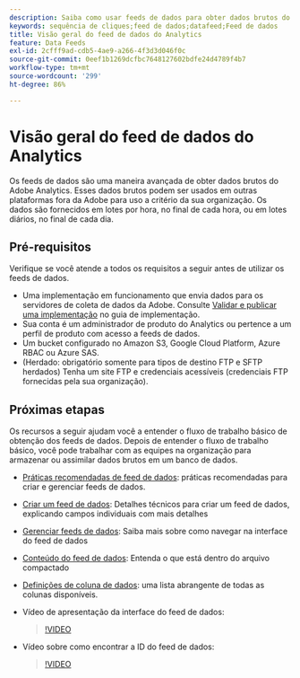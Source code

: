 ```yaml
---
description: Saiba como usar feeds de dados para obter dados brutos do Adobe Analytics. Descubra os pré-requisitos para usar os feeds de dados a seguir.
keywords: sequência de cliques;feed de dados;datafeed;Feed de dados
title: Visão geral do feed de dados do Analytics
feature: Data Feeds
exl-id: 2cfff9ad-cdb5-4ae9-a266-4f3d3d046f0c
source-git-commit: 0eef1b1269dcfbc7648127602bdfe24d4789f4b7
workflow-type: tm+mt
source-wordcount: '299'
ht-degree: 86%

---
```


# Visão geral do feed de dados do Analytics

Os feeds de dados são uma maneira avançada de obter dados brutos do Adobe Analytics. Esses dados brutos podem ser usados em outras plataformas fora da Adobe para uso a critério da sua organização. Os dados são fornecidos em lotes por hora, no final de cada hora, ou em lotes diários, no final de cada dia.

## Pré-requisitos

Verifique se você atende a todos os requisitos a seguir antes de utilizar os feeds de dados.

* Uma implementação em funcionamento que envia dados para os servidores de coleta de dados da Adobe. Consulte [Validar e publicar uma implementação](/help/implement/launch/validate-publish-prod.md) no guia de implementação.
* Sua conta é um administrador de produto do Analytics ou pertence a um perfil de produto com acesso a feeds de dados.
* Um bucket configurado no Amazon S3, Google Cloud Platform, Azure RBAC ou Azure SAS.
* (Herdado: obrigatório somente para tipos de destino FTP e SFTP herdados) Tenha um site FTP e credenciais acessíveis (credenciais FTP fornecidas pela sua organização).

## Próximas etapas

Os recursos a seguir ajudam você a entender o fluxo de trabalho básico de obtenção dos feeds de dados. Depois de entender o fluxo de trabalho básico, você pode trabalhar com as equipes na organização para armazenar ou assimilar dados brutos em um banco de dados.

* [Práticas recomendadas de feed de dados](/help/export/analytics-data-feed/data-feeds-best-practices.md): práticas recomendadas para criar e gerenciar feeds de dados.
* [Criar um feed de dados](create-feed.md): Detalhes técnicos para criar um feed de dados, explicando campos individuais com mais detalhes
* [Gerenciar feeds de dados](df-manage-feeds.md): Saiba mais sobre como navegar na interface do feed de dados
* [Conteúdo do feed de dados](c-df-contents/datafeeds-contents.md): Entenda o que está dentro do arquivo compactado <!-- Is this still the output users can download from the destination? I aske Jun. -->
* [Definições de coluna de dados](c-df-contents/datafeeds-reference.md): uma lista abrangente de todas as colunas disponíveis.
* Vídeo de apresentação da interface do feed de dados:

  >[!VIDEO](https://video.tv.adobe.com/v/25452/?quality=12)

* Vídeo sobre como encontrar a ID do feed de dados:

  >[!VIDEO](https://video.tv.adobe.com/v/335747/?quality=12)